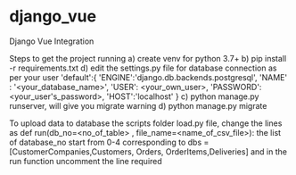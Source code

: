 # django_vue
Django Vue Integration


Steps to get the project running
a) create venv for python 3.7+
b) pip install -r requirements.txt
d) edit the settings.py file for database connection as per your user
    'default':{
        'ENGINE':'django.db.backends.postgresql',
        'NAME' : '<your_database_name>',
        'USER': <your_own_user>,
        'PASSWORD':<your_user's_password>,
        'HOST':'localhost'
    }
c) python manage.py runserver, will give you migrate warning
d) python manage.py migrate

To upload data to database the scripts folder load.py file,
change the lines as 
  def run(db_no=<no_of_table> , file_name=<name_of_csv_file>):
the list of database_no  start from 0-4 corresponding to dbs = [CustomerCompanies,Customers, Orders, OrderItems,Deliveries]
and in the run function uncomment the line required
